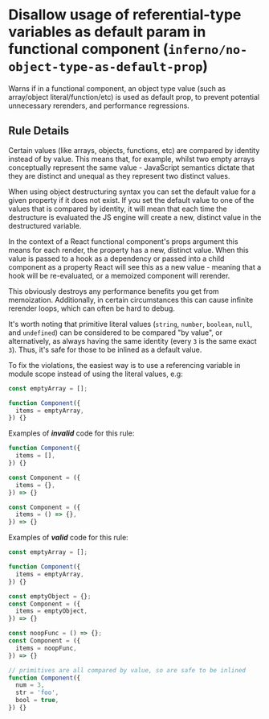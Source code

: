# Disallow usage of referential-type variables as default param in functional component (`inferno/no-object-type-as-default-prop`)

<!-- end auto-generated rule header -->

Warns if in a functional component, an object type value (such as array/object literal/function/etc) is used as default prop, to prevent potential unnecessary rerenders, and performance regressions.

## Rule Details

Certain values (like arrays, objects, functions, etc) are compared by identity instead of by value. This means that, for example, whilst two empty arrays conceptually represent the same value - JavaScript semantics dictate that they are distinct and unequal as they represent two distinct values.

When using object destructuring syntax you can set the default value for a given property if it does not exist. If you set the default value to one of the values that is compared by identity, it will mean that each time the destructure is evaluated the JS engine will create a new, distinct value in the destructured variable.

In the context of a React functional component's props argument this means for each render, the property has a new, distinct value. When this value is passed to a hook as a dependency or passed into a child component as a property React will see this as a new value - meaning that a hook will be re-evaluated, or a memoized component will rerender.

This obviously destroys any performance benefits you get from memoization. Additionally, in certain circumstances this can cause infinite rerender loops, which can often be hard to debug.

It's worth noting that primitive literal values (`string`, `number`, `boolean`, `null`, and `undefined`) can be considered to be compared "by value", or alternatively, as always having the same identity (every `3` is the same exact `3`). Thus, it's safe for those to be inlined as a default value.

To fix the violations, the easiest way is to use a referencing variable in module scope instead of using the literal values, e.g:

```jsx
const emptyArray = [];

function Component({
  items = emptyArray,
}) {}
```

Examples of ***invalid*** code for this rule:

```jsx
function Component({
  items = [],
}) {}

const Component = ({
  items = {},
}) => {}

const Component = ({
  items = () => {},
}) => {}
```

Examples of ***valid*** code for this rule:

```jsx
const emptyArray = [];

function Component({
  items = emptyArray,
}) {}

const emptyObject = {};
const Component = ({
  items = emptyObject,
}) => {}

const noopFunc = () => {};
const Component = ({
  items = noopFunc,
}) => {}

// primitives are all compared by value, so are safe to be inlined
function Component({
  num = 3,
  str = 'foo',
  bool = true,
}) {}
```
